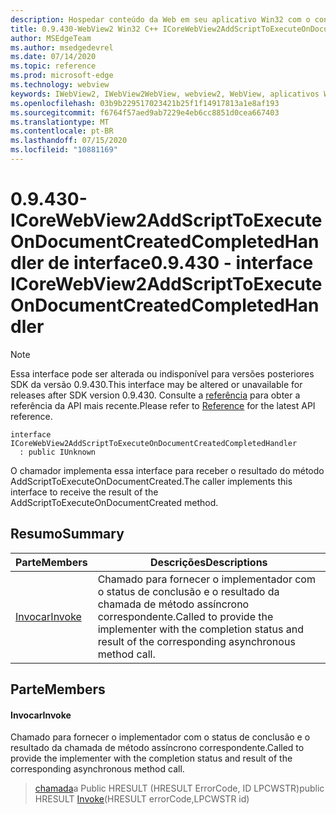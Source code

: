 ```yaml
---
description: Hospedar conteúdo da Web em seu aplicativo Win32 com o controle WebView2 do Microsoft Edge
title: 0.9.430-WebView2 Win32 C++ ICoreWebView2AddScriptToExecuteOnDocumentCreatedCompletedHandler
author: MSEdgeTeam
ms.author: msedgedevrel
ms.date: 07/14/2020
ms.topic: reference
ms.prod: microsoft-edge
ms.technology: webview
keywords: IWebView2, IWebView2WebView, webview2, WebView, aplicativos Win32, Win32, Edge, ICoreWebView2, ICoreWebView2Host, controle do navegador, HTML Edge
ms.openlocfilehash: 03b9b229517023421b25f1f14917813a1e8af193
ms.sourcegitcommit: f6764f57aed9ab7229e4eb6cc8851d0cea667403
ms.translationtype: MT
ms.contentlocale: pt-BR
ms.lasthandoff: 07/15/2020
ms.locfileid: "10881169"
---
```

# <span data-ttu-id="64c64-104">0.9.430-ICoreWebView2AddScriptToExecuteOnDocumentCreatedCompletedHandler de interface</span><span class="sxs-lookup"><span data-stu-id="64c64-104">0.9.430 - interface ICoreWebView2AddScriptToExecuteOnDocumentCreatedCompletedHandler</span></span> 

> [!NOTE]
> <span data-ttu-id="64c64-105">Essa interface pode ser alterada ou indisponível para versões posteriores SDK da versão 0.9.430.</span><span class="sxs-lookup"><span data-stu-id="64c64-105">This interface may be altered or unavailable for releases after SDK version 0.9.430.</span></span> <span data-ttu-id="64c64-106">Consulte a [referência](../../../webview2-api-reference.md) para obter a referência da API mais recente.</span><span class="sxs-lookup"><span data-stu-id="64c64-106">Please refer to [Reference](../../../webview2-api-reference.md) for the latest API reference.</span></span>

```
interface ICoreWebView2AddScriptToExecuteOnDocumentCreatedCompletedHandler
  : public IUnknown
```

<span data-ttu-id="64c64-107">O chamador implementa essa interface para receber o resultado do método AddScriptToExecuteOnDocumentCreated.</span><span class="sxs-lookup"><span data-stu-id="64c64-107">The caller implements this interface to receive the result of the AddScriptToExecuteOnDocumentCreated method.</span></span>

## <span data-ttu-id="64c64-108">Resumo</span><span class="sxs-lookup"><span data-stu-id="64c64-108">Summary</span></span>

 <span data-ttu-id="64c64-109">Parte</span><span class="sxs-lookup"><span data-stu-id="64c64-109">Members</span></span>                        | <span data-ttu-id="64c64-110">Descrições</span><span class="sxs-lookup"><span data-stu-id="64c64-110">Descriptions</span></span>
--------------------------------|---------------------------------------------
[<span data-ttu-id="64c64-111">Invocar</span><span class="sxs-lookup"><span data-stu-id="64c64-111">Invoke</span></span>](#invoke) | <span data-ttu-id="64c64-112">Chamado para fornecer o implementador com o status de conclusão e o resultado da chamada de método assíncrono correspondente.</span><span class="sxs-lookup"><span data-stu-id="64c64-112">Called to provide the implementer with the completion status and result of the corresponding asynchronous method call.</span></span>

## <span data-ttu-id="64c64-113">Parte</span><span class="sxs-lookup"><span data-stu-id="64c64-113">Members</span></span>

#### <span data-ttu-id="64c64-114">Invocar</span><span class="sxs-lookup"><span data-stu-id="64c64-114">Invoke</span></span> 

<span data-ttu-id="64c64-115">Chamado para fornecer o implementador com o status de conclusão e o resultado da chamada de método assíncrono correspondente.</span><span class="sxs-lookup"><span data-stu-id="64c64-115">Called to provide the implementer with the completion status and result of the corresponding asynchronous method call.</span></span>

> <span data-ttu-id="64c64-116">[chamada](#invoke)a Public HRESULT (HRESULT ErrorCode, ID LPCWSTR)</span><span class="sxs-lookup"><span data-stu-id="64c64-116">public HRESULT [Invoke](#invoke)(HRESULT errorCode,LPCWSTR id)</span></span>

